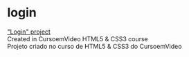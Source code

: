 # login
 <a href="https://bulhoesgabriel.github.io/login/">"Login" project</a> <br>
 Created in CursoemVideo HTML5 & CSS3 course <br>
 Projeto criado no curso de HTML5 & CSS3 do CursoemVideo
